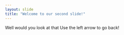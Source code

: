 ```yaml
---
layout: slide
title: "Welcome to our second slide!"
---
```

Well would you look at that
Use the left arrow to go back!
